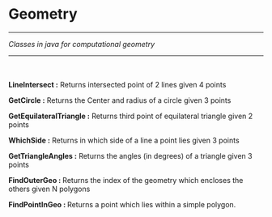 <h1>Geometry</h1>

-----------------------------------------------------------------------------------------------------------------

<i>Classes in java for computational geometry</i>

-----------------------------------------------------------------------------------------------------------------
<br></br>
<b>LineIntersect :</b> Returns intersected point of 2 lines given 4 points

<b>GetCircle :</b> Returns the Center and radius of a circle given 3 points

<b>GetEquilateralTriangle :</b> Returns third point of equilateral triangle given 2 points

<b>WhichSide :</b> Returns in which side of a line a point lies given 3 points

<b>GetTriangleAngles :</b> Returns the angles (in degrees) of a triangle given 3 points

<b>FindOuterGeo : </b> Returns the index of the geometry which encloses the others given N polygons

<b>FindPointInGeo : </b> Returns a point which lies within a simple polygon.
